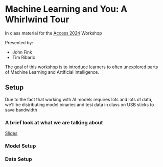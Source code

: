 # Machine Learning and You: A Whirlwind Tour



In class material for the [Access 2024](https://accessconference.ca/) Workshop

Presented by:

- John Fink
- Tim Ribaric


The goal of this workshop is to introduce learners to often unexplored parts of Machine Learning and Artificial Intelligence.

## Setup

Due to the fact that working with AI models requires lots and lots of data, we'll be distributing model binaries and test data in class on USB sticks to save bandwidth

### A brief look at what we are talking about

[Slides](presentation.pdf)

### Model Setup


### Data Setup